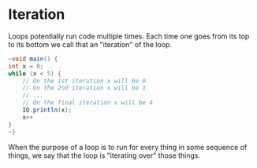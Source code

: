 # Iteration

Loops potentially run code multiple times. Each time one goes from its top to its bottom
we call that an "iteration" of the loop.

```java
~void main() {
int x = 0;
while (x < 5) {
    // On the 1st iteration x will be 0
    // On the 2nd iteration x will be 1
    // ...
    // On the final iteration x will be 4
    IO.println(x);
    x++
}
~}
```

When the purpose of a loop is to run for every thing in some sequence of things,
we say that the loop is "iterating over" those things.
